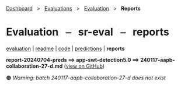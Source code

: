 [Dashboard](../../../index.md)  &nbsp; > &nbsp; [Evaluations](../../index.md)  &nbsp; > &nbsp; [Evaluation](../index.md)  &nbsp; > &nbsp; **Reports** 

# Evaluation &nbsp; ⎯ &nbsp; sr-eval &nbsp; ⎯ &nbsp; reports

[evaluation](../index.md) | [readme](../readme.md) | [code](../code.md) | [predictions](../predictions/index.md) | **reports** 

**report-20240704-preds ⟹ app-swt-detection5.0 ⟹ 240117-aapb-collaboration-27-d.md** ([view on GitHub](https://github.com/clamsproject/aapb-evaluations/tree/854eeb362d3500232982eda53bda4eb47d76df51/sr-eval/report-20240704-preds@app-swt-detection5.0@240117-aapb-collaboration-27-d.md))

🟠 *Warning: batch 240117-aapb-collaboration-27-d does not exist*

